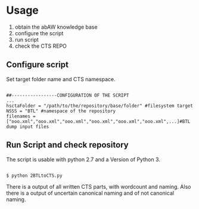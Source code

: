 # Usage
1. obtain the abAW knowledge base
2. configure the script
3. run script
4. check the CTS REPO

##



## Configure script

Set target folder name and CTS namespace.

```

##-----------------CONFIGURATION OF THE SCRIPT
...
hsctaFolder = "/path/to/the/repository/base/folder" #filesystem target
NSSS = "BTL" #namespace of the repository
filenames = ["ooo.xml","ooo.xml","ooo.xml","ooo.xml","ooo.xml","ooo.xml",...]#BTL dump input files

```

## Run Script and check repository

The script is usable with python 2.7 and a Version of Python 3.

```

$ python 2BTLtoCTS.py

```

There is a output of all written CTS parts, with wordcount and naming. Also there is a output of uncertain canonical naming and of not canonical naming.

